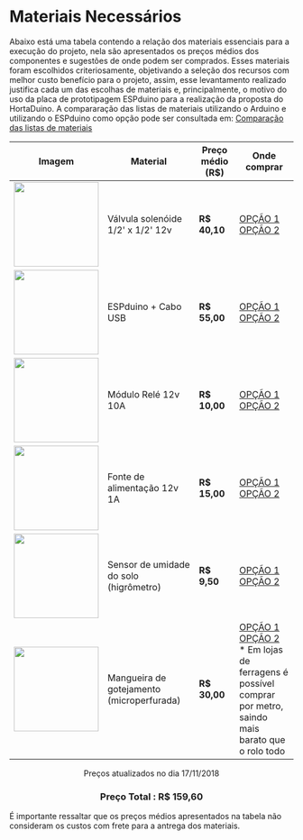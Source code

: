 # Materiais Necessários

Abaixo está uma tabela contendo a relação dos materiais essenciais para a execução do projeto, nela são apresentados os preços médios dos componentes e sugestões de onde podem ser comprados. Esses materiais foram escolhidos criteriosamente, objetivando a seleção dos recursos com melhor custo benefício para o projeto, assim, esse levantamento realizado justifica cada um das escolhas de materiais e, principalmente, o motivo do uso da placa de prototipagem ESPduino para a realização da proposta do HortaDuino. A compararação das listas de materiais utilizando o Arduino e utilizando o ESPduino como opção pode ser consultada em: [Comparação das listas de materiais]()


<div align="center">

   Imagem                                      |                 Material                 | Preço médio (R$) |  Onde comprar
---------------------------------------------- | ---------------------------------------- | ---------------- | --------------------     
<img src="https://bit.ly/2M2vyRO" width="150"> |    Válvula solenóide 1/2' x 1/2' 12v     |   **R$ 40,10**   |  [OPÇÃO 1](https://bit.ly/2Py4RLo) <br> [OPÇÃO 2](https://bit.ly/2Q445p6)       
<img src="https://bit.ly/2MPFGCK" width="150"> |            ESPduino + Cabo USB           |   **R$ 55,00**   |  [OPÇÃO 1](https://bit.ly/2Q2MoWU)<br>[OPÇÃO 2](https://amzn.to/2TnfVJJ)
<img src="https://bit.ly/2PJ16hT" width="150"> |            Módulo Relé 12v 10A           |   **R$ 10,00**   |  [OPÇÃO 1](https://bit.ly/2S20MMp)<br>[OPÇÃO 2](https://bit.ly/2OPRC3B)         
<img src="https://bit.ly/2qUkRJ2" width="150"> |       Fonte de alimentação 12v 1A        |   **R$ 15,00**   |  [OPÇÃO 1](https://bit.ly/2A4j4Fz)<br>[OPÇÃO 2](https://bit.ly/2lEEPVj)  
<img src="https://bit.ly/2MOfmsJ" width="150"> |  Sensor de umidade do solo (higrômetro)  |   **R$ 9,50**    |  [OPÇÃO 1](https://bit.ly/2hlvfqr)<br>[OPÇÃO 2](https://bit.ly/2x327bU)
<img src="https://bit.ly/2OO9I5Z" width="150"> | Mangueira de gotejamento (microperfurada)|   **R$ 30,00**  | [OPÇÃO 1](https://bit.ly/2Ttl9Um)<br>[OPÇÃO 2](https://bit.ly/2TqJOsm)<br> * Em lojas de ferragens é possível <br> comprar por metro, saindo mais <br> barato que o rolo todo </li>

Preços atualizados no dia 17/11/2018      

### **Preço Total : R$ 159,60**
</div>

É importante ressaltar que os preços médios apresentados na tabela não consideram os custos com frete para a antrega dos materiais.